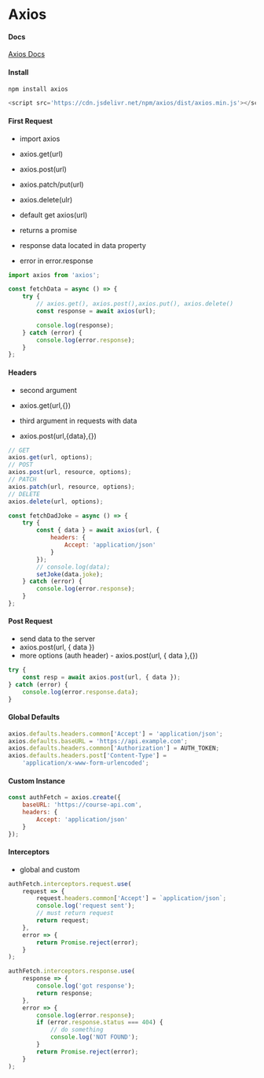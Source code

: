 # Axios

#### Docs

[Axios Docs](https://axios-http.com/docs/intro)

#### Install

```sh
npm install axios
```

```js
<script src='https://cdn.jsdelivr.net/npm/axios/dist/axios.min.js'></script>
```

#### First Request

- import axios

- axios.get(url)
- axios.post(url)
- axios.patch/put(url)
- axios.delete(ulr)

- default get axios(url)

- returns a promise
- response data located in data property
- error in error.response

```js
import axios from 'axios';

const fetchData = async () => {
	try {
		// axios.get(), axios.post(),axios.put(), axios.delete()
		const response = await axios(url);

		console.log(response);
	} catch (error) {
		console.log(error.response);
	}
};
```

#### Headers

- second argument
- axios.get(url,{})

- third argument in requests with data
- axios.post(url,{data},{})

```js
// GET
axios.get(url, options);
// POST
axios.post(url, resource, options);
// PATCH
axios.patch(url, resource, options);
// DELETE
axios.delete(url, options);
```

```js
const fetchDadJoke = async () => {
	try {
		const { data } = await axios(url, {
			headers: {
				Accept: 'application/json'
			}
		});
		// console.log(data);
		setJoke(data.joke);
	} catch (error) {
		console.log(error.response);
	}
};
```

#### Post Request

- send data to the server
- axios.post(url, { data })
- more options (auth header) - axios.post(url, { data },{})

```js
try {
	const resp = await axios.post(url, { data });
} catch (error) {
	console.log(error.response.data);
}
```

#### Global Defaults

```js
axios.defaults.headers.common['Accept'] = 'application/json';
axios.defaults.baseURL = 'https://api.example.com';
axios.defaults.headers.common['Authorization'] = AUTH_TOKEN;
axios.defaults.headers.post['Content-Type'] =
	'application/x-www-form-urlencoded';
```

#### Custom Instance

```js
const authFetch = axios.create({
	baseURL: 'https://course-api.com',
	headers: {
		Accept: 'application/json'
	}
});
```

#### Interceptors

- global and custom

```js
authFetch.interceptors.request.use(
	request => {
		request.headers.common['Accept'] = `application/json`;
		console.log('request sent');
		// must return request
		return request;
	},
	error => {
		return Promise.reject(error);
	}
);

authFetch.interceptors.response.use(
	response => {
		console.log('got response');
		return response;
	},
	error => {
		console.log(error.response);
		if (error.response.status === 404) {
			// do something
			console.log('NOT FOUND');
		}
		return Promise.reject(error);
	}
);
```
